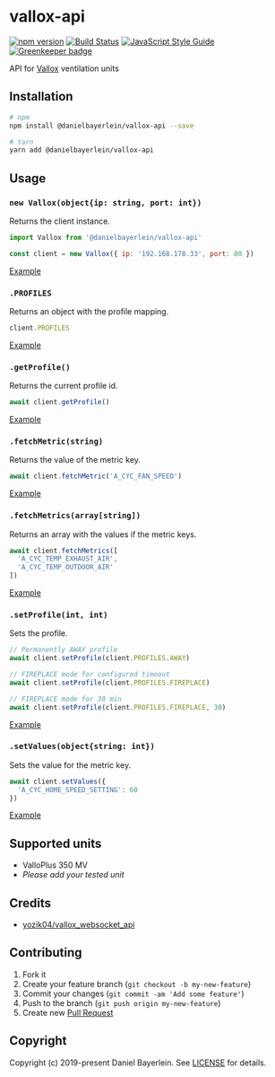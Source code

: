 # vallox-api

[![npm version](https://badge.fury.io/js/%40danielbayerlein%2Fvallox-api.svg)](https://badge.fury.io/js/%40danielbayerlein%2Fvallox-api)
[![Build Status](https://travis-ci.org/danielbayerlein/vallox-api.svg?branch=master)](https://travis-ci.org/danielbayerlein/vallox-api)
[![JavaScript Style Guide](https://img.shields.io/badge/code_style-standard-brightgreen.svg)](https://standardjs.com)
[![Greenkeeper badge](https://badges.greenkeeper.io/danielbayerlein/vallox-api.svg)](https://greenkeeper.io/)

API for [Vallox](https://www.vallox.com) ventilation units

## Installation

```bash
# npm
npm install @danielbayerlein/vallox-api --save

# Yarn
yarn add @danielbayerlein/vallox-api
```

## Usage

### `new Vallox(object{ip: string, port: int})`

Returns the client instance.

```javascript
import Vallox from '@danielbayerlein/vallox-api'

const client = new Vallox({ ip: '192.168.178.33', port: 80 })
```

[Example](./examples/getProfile.js)

### `.PROFILES`

Returns an object with the profile mapping.

```javascript
client.PROFILES
```

[Example](./examples/getProfile.js)

### `.getProfile()`

Returns the current profile id.

```javascript
await client.getProfile()
```

[Example](./examples/getProfile.js)

### `.fetchMetric(string)`

Returns the value of the metric key.

```javascript
await client.fetchMetric('A_CYC_FAN_SPEED')
```

[Example](./examples/fetchMetric.js)

### `.fetchMetrics(array[string])`

Returns an array with the values if the metric keys.

```javascript
await client.fetchMetrics([
  'A_CYC_TEMP_EXHAUST_AIR',
  'A_CYC_TEMP_OUTDOOR_AIR'
])
```

[Example](./examples/fetchMetrics.js)

### `.setProfile(int, int)`

Sets the profile.

```javascript
// Permanently AWAY profile
await client.setProfile(client.PROFILES.AWAY)

// FIREPLACE mode for configured timeout
await client.setProfile(client.PROFILES.FIREPLACE)

// FIREPLACE mode for 30 min
await client.setProfile(client.PROFILES.FIREPLACE, 30)
```

[Example](./examples/setProfile.js)

### `.setValues(object{string: int})`

Sets the value for the metric key.

```javascript
await client.setValues({
  'A_CYC_HOME_SPEED_SETTING': 60
})
```

[Example](./examples/setValues.js)

## Supported units

* ValloPlus 350 MV
* _Please add your tested unit_

## Credits

* [yozik04/vallox_websocket_api](https://github.com/yozik04/vallox_websocket_api)

## Contributing

1. Fork it
2. Create your feature branch (`git checkout -b my-new-feature`)
3. Commit your changes (`git commit -am 'Add some feature'`)
4. Push to the branch (`git push origin my-new-feature`)
5. Create new [Pull Request](../../pull/new/master)

## Copyright

Copyright (c) 2019-present Daniel Bayerlein. See [LICENSE](./LICENSE.md) for details.